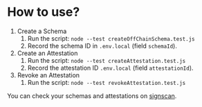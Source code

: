 # How to use?

1. Create a Schema
   1. Run the script: `node --test createOffChainSchema.test.js`
   2. Record the schema ID in `.env.local` (field `schemaId`).
2. Create an Attestation
   1. Run the script: `node --test createAttestation.test.js`
   2. Record the attestation ID `.env.local` (field `attestationId`).
3. Revoke an Attestation
   1. Run the script: `node --test revokeAttestation.test.js`

You can check your schemas and attestations on [signscan](https://scan.sign.global/).